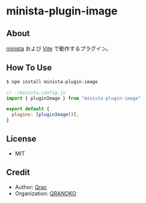 # minista-plugin-image

## About

[minista](https://minista.qranoko.jp) および [Vite](https://ja.vitejs.dev/) で動作するプラグイン。

## How To Use

```sh
$ npm install minista-plugin-image
```

```js
// ./minista.config.js
import { pluginImage } from "minista-plugin-image"

export default {
  plugins: [pluginImage()],
}
```

## License

- MIT

## Credit

- Author: [Qrac](https://qrac.jp)
- Organization: [QRANOKO](https://qranoko.jp)
